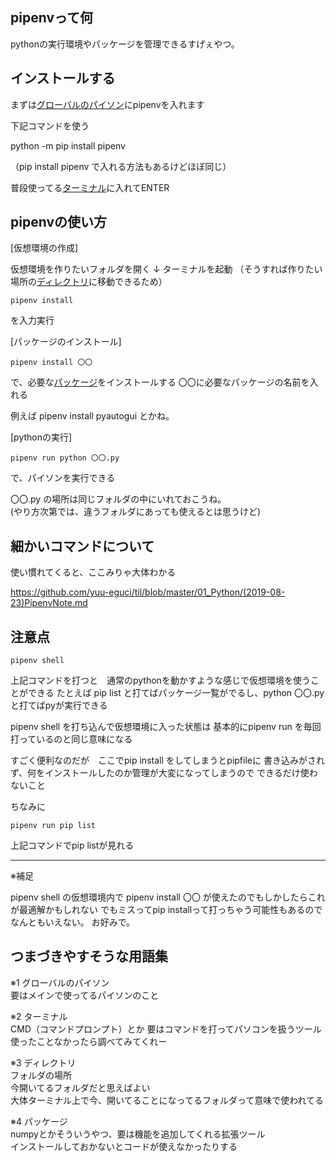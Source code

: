 ## pipenvって何

pythonの実行環境やパッケージを管理できるすげぇやつ。

## インストールする

まずは[グローバルのパイソン](#つまづきやすそうな用語集)にpipenvを入れます


下記コマンドを使う

python -m pip install pipenv

（pip install pipenv で入れる方法もあるけどほぼ同じ）

普段使ってる[ターミナル](#つまづきやすそうな用語集)に入れてENTER




## pipenvの使い方

[仮想環境の作成]

仮想環境を作りたいフォルダを開く
	↓
ターミナルを起動
（そうすれば作りたい場所の[ディレクトリ](#つまづきやすそうな用語集)に移動できるため）

	pipenv install

を入力実行


[パッケージのインストール]

	pipenv install 〇〇 

で、必要な[パッケージ](#つまづきやすそうな用語集)をインストールする
〇〇に必要なパッケージの名前を入れる

例えば pipenv install pyautogui とかね。


[pythonの実行]

	pipenv run python 〇〇.py

で、パイソンを実行できる

〇〇.py の場所は同じフォルダの中にいれておこうね。  
(やり方次第では、違うフォルダにあっても使えるとは思うけど)



## 細かいコマンドについて

使い慣れてくると、ここみりゃ大体わかる

https://github.com/yuu-eguci/til/blob/master/01_Python/(2019-08-23)PipenvNote.md


## 注意点

	pipenv shell

上記コマンドを打つと　通常のpythonを動かすような感じで仮想環境を使うことができる
たとえば pip list と打てばパッケージ一覧がでるし、python 〇〇.pyと打てばpyが実行できる

pipenv shell を打ち込んで仮想環境に入った状態は
基本的にpipenv run を毎回打っているのと同じ意味になる

すごく便利なのだが　ここでpip install をしてしまうとpipfileに
書き込みがされず、何をインストールしたのか管理が大変になってしまうので
できるだけ使わないこと

ちなみに

	pipenv run pip list

上記コマンドでpip listが見れる

----

※補足

pipenv shell の仮想環境内で pipenv install 〇〇
が使えたのでもしかしたらこれが最適解かもしれない
でもミスってpip installって打っちゃう可能性もあるのでなんともいえない。
お好みで。


## つまづきやすそうな用語集


※1 グローバルのパイソン  
	要はメインで使ってるパイソンのこと

※2 ターミナル  
	CMD（コマンドプロンプト）とか 要はコマンドを打ってパソコンを扱うツール  
	使ったことなかったら調べてみてくれー

※3 ディレクトリ  
	フォルダの場所  
	今開いてるフォルダだと思えばよい  
	大体ターミナル上で今、開いてることになってるフォルダって意味で使われてる

※4 パッケージ  
	numpyとかそういうやつ、要は機能を追加してくれる拡張ツール  
	インストールしておかないとコードが使えなかったりする

